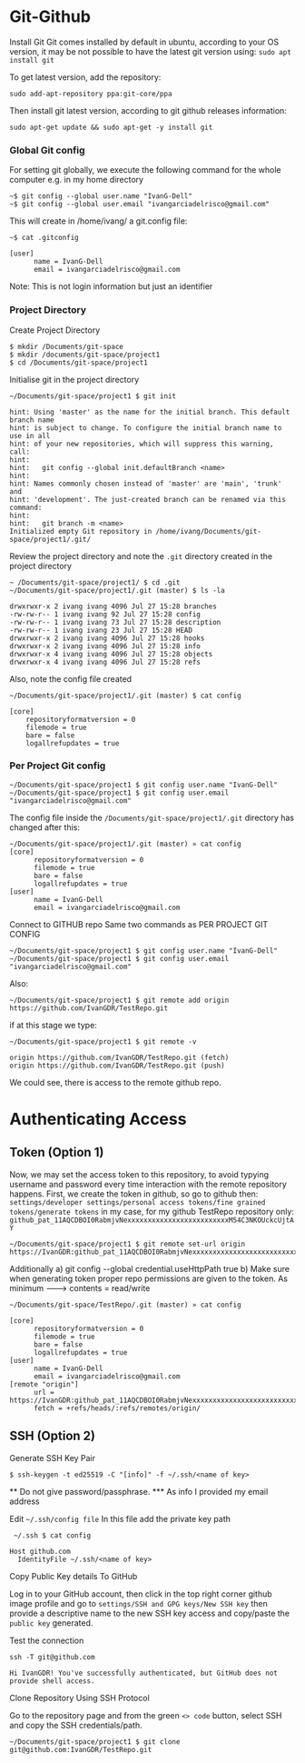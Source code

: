 # Git-Github

Install Git Git comes installed by default in ubuntu, according to your OS version, it may be not possible to have the latest git version using: `sudo apt install git`

To get latest version, add the repository:
```
sudo add-apt-repository ppa:git-core/ppa
```
Then install git latest version, according to git github releases information:
```
sudo apt-get update && sudo apt-get -y install git
```


### Global Git config
For setting git globally, we execute the following command for the whole computer e.g. in my home directory
```
~$ git config --global user.name "IvanG-Dell"
~$ git config --global user.email "ivangarciadelrisco@gmail.com"
```

This will create in /home/ivang/ a git.config file:

```
~$ cat .gitconfig

[user]
      name = IvanG-Dell
      email = ivangarciadelrisco@gmail.com
```
Note: This is not login information but just an identifier

### Project Directory

Create Project Directory 
```
$ mkdir /Documents/git-space
$ mkdir /documents/git-space/project1
$ cd /Documents/git-space/project1
```

Initialise git in the project directory 
```
~/Documents/git-space/project1 $ git init

hint: Using 'master' as the name for the initial branch. This default branch name
hint: is subject to change. To configure the initial branch name to use in all
hint: of your new repositories, which will suppress this warning, call:
hint:
hint: 	git config --global init.defaultBranch <name>
hint:
hint: Names commonly chosen instead of 'master' are 'main', 'trunk' and
hint: 'development'. The just-created branch can be renamed via this command:
hint:
hint: 	git branch -m <name>
Initialized empty Git repository in /home/ivang/Documents/git-space/project1/.git/
```
    
Review the project directory and note the `.git` directory created in the project directory

```
~ /Documents/git-space/project1/ $ cd .git
~/Documents/git-space/project1/.git (master) $ ls -la

drwxrwxr-x 2 ivang ivang 4096 Jul 27 15:28 branches
-rw-rw-r-- 1 ivang ivang 92 Jul 27 15:28 config
-rw-rw-r-- 1 ivang ivang 73 Jul 27 15:28 description
-rw-rw-r-- 1 ivang ivang 23 Jul 27 15:28 HEAD
drwxrwxr-x 2 ivang ivang 4096 Jul 27 15:28 hooks
drwxrwxr-x 2 ivang ivang 4096 Jul 27 15:28 info
drwxrwxr-x 4 ivang ivang 4096 Jul 27 15:28 objects
drwxrwxr-x 4 ivang ivang 4096 Jul 27 15:28 refs
```
Also, note the config file created
```
~/Documents/git-space/project1/.git (master) $ cat config

[core]
    repositoryformatversion = 0
    filemode = true
    bare = false
    logallrefupdates = true
```

### Per Project Git config

```
~/Documents/git-space/project1 $ git config user.name "IvanG-Dell" 
~/Documents/git-space/project1 $ git config user.email "ivangarciadelrisco@gmail.com"
```

The config file inside the `/Documents/git-space/project1/.git` directory has changed after this:

```
~/Documents/git-space/project1/.git (master) » cat config
[core]
      repositoryformatversion = 0
      filemode = true
      bare = false
      logallrefupdates = true
[user]
      name = IvanG-Dell 
      email = ivangarciadelrisco@gmail.com
```

Connect to GITHUB repo Same two commands as PER PROJECT GIT CONFIG

```
~/Documents/git-space/project1 $ git config user.name "IvanG-Dell"
~/Documents/git-space/project1 $ git config user.email "ivangarciadelrisco@gmail.com"
```
Also: 
```
~/Documents/git-space/project1 $ git remote add origin https://github.com/IvanGDR/TestRepo.git
```

if at this stage we type: 
```
~/Documents/git-space/project1 $ git remote -v
```
```
origin https://github.com/IvanGDR/TestRepo.git (fetch)
origin https://github.com/IvanGDR/TestRepo.git (push)
```

We could see, there is access to the remote github repo.

# Authenticating Access

## Token (Option 1)

Now, we may set the access token to this repository, to avoid typying username and password every time interaction with the remote repository happens.
First, we create the token in github, so go to github then: `settings/developer settings/personal access tokens/fine grained tokens/generate tokens` in my case, for my github TestRepo repository only: `github_pat_11AQCDBOI0RabmjvNexxxxxxxxxxxxxxxxxxxxxxxxxM54C3NKOUckcUjtAY`
```
~/Documents/git-space/project1 $ git remote set-url origin https://IvanGDR:github_pat_11AQCDBOI0RabmjvNexxxxxxxxxxxxxxxxxxxxxxxxxxxM54C3NKOUckcUjtAY@github.com/IvanGDR/TestRepo.git
```

Additionally
a) git config --global credential.useHttpPath true
b) Make sure when generating token proper repo permissions are given to the token. As minimum ---> contents = read/write

```
~/Documents/git-space/TestRepo/.git (master) » cat config
```
```
[core]
      repositoryformatversion = 0
      filemode = true
      bare = false
      logallrefupdates = true
[user]
      name = IvanG-Dell
      email = ivangarciadelrisco@gmail.com
[remote "origin"]
      url = https://IvanGDR:github_pat_11AQCDBOI0RabmjvNexxxxxxxxxxxxxxxxxxxxxxxxxxxxxxxxxxM54C3NKOUckcUjtAY@github.com/IvanGDR/TestRepo.git
      fetch = +refs/heads/:refs/remotes/origin/
```


## SSH (Option 2)


Generate SSH Key Pair
```
$ ssh-keygen -t ed25519 -C "[info]" -f ~/.ssh/<name of key>
```
** Do not give password/passphrase.
*** As info I provided my email address


Edit `~/.ssh/config file`
In this file add the private key path
```
 ~/.ssh $ cat config

Host github.com
  IdentityFile ~/.ssh/<name of key>
```

Copy Public Key details To GitHub

Log in to your GitHub account, then click in the top right corner github image profile and go to `settings/SSH and GPG keys/New SSH key` then provide a descriptive name to the new SSH key access and copy/paste the `public key` generated.


Test the connection
```
ssh -T git@github.com
```
```
Hi IvanGDR! You've successfully authenticated, but GitHub does not provide shell access.
```

Clone Repository Using SSH Protocol

Go to the repository page and from the green `<> code` button, select SSH and copy the SSH credentials/path.
```
~/Documents/git-space/project1 $ git clone git@github.com:IvanGDR/TestRepo.git
```
